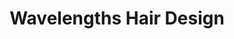 ---
title: "Wavelengths Hair Design"
url: /grand-island/wavelengths-hair-design/
shop: hairdresser
---